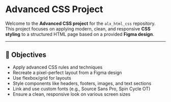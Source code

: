 # Advanced CSS Project

Welcome to the **Advanced CSS project** for the `alx_html_css` repository. This project focuses on applying modern, clean, and responsive **CSS styling** to a structured HTML page based on a provided **Figma design**.

---

## 🎯 Objectives

- Apply advanced CSS rules and techniques
- Recreate a pixel-perfect layout from a Figma design
- Use flexbox/grid for layouts
- Style components like headers, footers, images, and text sections
- Link and use custom fonts (e.g., Source Sans Pro, Spin Cycle OT)
- Ensure a clean, responsive look on various screen sizes

